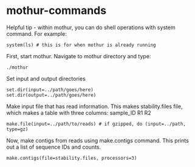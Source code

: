 # mothur-commands

Helpful tip - within mothur, you can do shell operations with system command. For example:
```shell
system(ls) # this is for when mothur is already running
```

First, start mothur. Navigate to mothur directory and type:
```shell
./mothur
```

Set input and output directories
```shell
set.dir(input=../path/goes/here)
set.dir(output=../path/goes/here)
```

Make input file that has read information. This makes stability.files file, which makes a table with three columns: sample_ID R1 R2
```shell
make.file(input=../path/to/reads) # if gzipped, do (input=../path, type=gz)
```

Now, make contigs from reads using make.contigs command. This prints out a list of sequence IDs and counts.
```shell
make.contigs(file=stability.files, processors=3)
